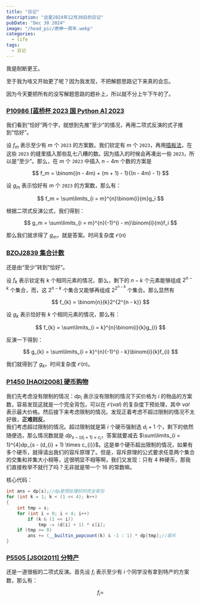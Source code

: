 ```yaml
---
title: "日记"
description: "这是2024年12月30日的日记"
pubDate: "Dec 30 2024"
image: "/head_pic/原神一周年.webp"
categories:
  - life
tags:
  - 日记
---
```


我是耐断更王。

至于我为啥又开始更了呢？因为我发现，不把解题思路记下来真的会忘。

因为今天要把所有的没写解题思路的题补上，所以就不分上午下午的了。

### [P10986 [蓝桥杯 2023 国 Python A] 2023](https://www.luogu.com.cn/problem/P10986)

我们看到“恰好”两个字，就想到先推“至少”的情况，再用二项式反演的式子推到“恰好”。

设 $f_m$ 表示至少有 $m$ 个 `2023` 的方案数。我们钦定有 $m$ 个 `2023`，再用[插板法](https://oi-wiki.org/math/combinatorics/combination/#%E6%8F%92%E6%9D%BF%E6%B3%95)，在这些 `2023` 的缝里插入那些乱七八糟的数。因为插入的时候会再凑出一些 `2023`，所以是“至少”。那么，在 $m$ 个 `2023` 中插入 $n - 4m$ 个数的方案是

$$
f_m = \binom{(n - 4m) + (m + 1) - 1}{(n - 4m) - 1}
$$

设 $g_m$ 表示恰好有 $m$ 个 `2023` 的方案数，那么有：

$$
f_m = \sum\limits_{i = m}^{n}\binom{i}{m}g_i
$$

根据二项式反演公式，我们得到：

$$
g_m = \sum\limits_{i = m}^{n}(-1)^{i - m}\binom{i}{m}f_i
$$

那么我们就求得了 $g_m$，就是答案。时间复杂度 $\mathcal{O}(n)$

### [BZOJ2839 集合计数](https://www.luogu.com.cn/problem/P10596)

还是由“至少”转到“恰好”。

设 $f_{k}$ 表示钦定有 $k$ 个相同元素的情况，那么，剩下的 $n - k$ 个元素能够组成 $2^{n - k}$ 个集合，而，这 $2^{n - k}$ 个集合又能够再组成 $2^{2^{n - k}}$ 个集合。那么显然有 

$$
f_{k} = \binom{n}{k}2^{2^{n - k}}
$$

设 $g_{k}$ 表示恰好有 $k$ 个相同元素的情况，那么有：

$$
f_{k} = \sum\limits_{i = k}^{n}\binom{i}{k}g_{i}
$$

反演一下得到：

$$
g_{k} = \sum\limits_{i = k}^{n}(-1)^{i - k}\binom{i}{k}f_{i}
$$

我们就得到了 $g_{k}$。时间复杂度 $\mathcal{O}(n)$。

### [P1450 [HAOI2008] 硬币购物](https://www.luogu.com.cn/problem/P1450)

我们先考虑没有限制的情况：$dp_{i}$ 表示没有限制的情况下买价格为 $i$ 的物品的方案数，容易发现这就是一个完全背包，可以在 $\mathcal{O}(val)$ 的复杂度下预处理，其中 $val$ 表示最大价格。然后接下来考虑限制的情况。发现正着考虑不超过限制的情况不太好做，**正难则反**。  
我们考虑超过限制的情况。超过限制就是第 $i$ 个硬币强制选 $d_{i} + 1$ 个，剩下的依然随便选，那么情况数就是 $dp_{s - (d_{i} + 1) \times c_{i}}$，答案就要减去 $\sum\limits_{i = 1}^{4}dp_{s - (d_{i} + 1) \times c_{i}}$。这是单个硬币超出限制的情况，如果有多个硬币，就得请出我们的容斥原理了。但是，容斥原理的公式要求任意两个集合的交集和并集大小相等，这很明显不相等啊，我们又发现：只有 $4$ 种硬币，那我们直接枚举不就行了吗？无非就是带一个 $16$ 的常数嘛。

核心代码：

```cpp
int ans = dp[s];//dp是预处理好的完全背包
for (int k = 1; k < (1 << 4); k++)
{
    int tmp = s;
    for (int i = 0; i < 4; i++)
        if (k & (1 << i))
            tmp -= (d[i] + 1) * c[i];
    if (tmp >= 0)
        ans += (__builtin_popcount(k) & -1 : 1) * dp[tmp];//容斥
}
```

### [P5505 [JSOI2011] 分特产](https://www.luogu.com.cn/problem/P5505)

还是一道很板的二项式反演。首先设 $f_{i}$ 表示至少有 $i$ 个同学没有拿到特产的方案数，那么有：

$$
f_{i} = 
$$